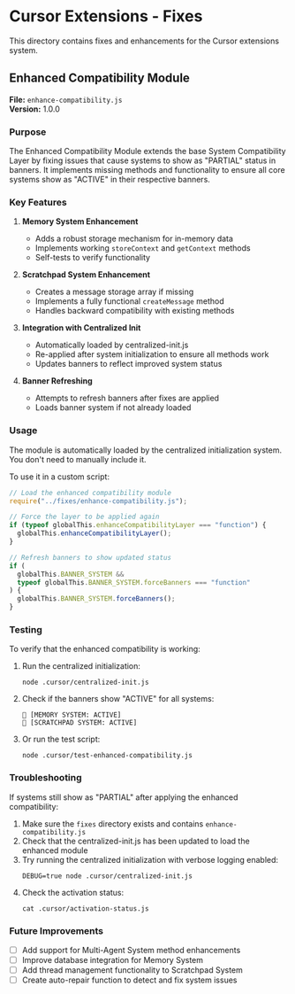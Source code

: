 # Cursor Extensions - Fixes

This directory contains fixes and enhancements for the Cursor extensions system.

## Enhanced Compatibility Module

**File:** `enhance-compatibility.js`  
**Version:** 1.0.0

### Purpose

The Enhanced Compatibility Module extends the base System Compatibility Layer by fixing issues that cause systems to show as "PARTIAL" status in banners. It implements missing methods and functionality to ensure all core systems show as "ACTIVE" in their respective banners.

### Key Features

1. **Memory System Enhancement**

   - Adds a robust storage mechanism for in-memory data
   - Implements working `storeContext` and `getContext` methods
   - Self-tests to verify functionality

2. **Scratchpad System Enhancement**

   - Creates a message storage array if missing
   - Implements a fully functional `createMessage` method
   - Handles backward compatibility with existing methods

3. **Integration with Centralized Init**

   - Automatically loaded by centralized-init.js
   - Re-applied after system initialization to ensure all methods work
   - Updates banners to reflect improved system status

4. **Banner Refreshing**
   - Attempts to refresh banners after fixes are applied
   - Loads banner system if not already loaded

### Usage

The module is automatically loaded by the centralized initialization system. You don't need to manually include it.

To use it in a custom script:

```javascript
// Load the enhanced compatibility module
require("../fixes/enhance-compatibility.js");

// Force the layer to be applied again
if (typeof globalThis.enhanceCompatibilityLayer === "function") {
  globalThis.enhanceCompatibilityLayer();
}

// Refresh banners to show updated status
if (
  globalThis.BANNER_SYSTEM &&
  typeof globalThis.BANNER_SYSTEM.forceBanners === "function"
) {
  globalThis.BANNER_SYSTEM.forceBanners();
}
```

### Testing

To verify that the enhanced compatibility is working:

1. Run the centralized initialization:

   ```
   node .cursor/centralized-init.js
   ```

2. Check if the banners show "ACTIVE" for all systems:

   ```
   🧠 [MEMORY SYSTEM: ACTIVE]
   📝 [SCRATCHPAD SYSTEM: ACTIVE]
   ```

3. Or run the test script:
   ```
   node .cursor/test-enhanced-compatibility.js
   ```

### Troubleshooting

If systems still show as "PARTIAL" after applying the enhanced compatibility:

1. Make sure the `fixes` directory exists and contains `enhance-compatibility.js`
2. Check that the centralized-init.js has been updated to load the enhanced module
3. Try running the centralized initialization with verbose logging enabled:
   ```
   DEBUG=true node .cursor/centralized-init.js
   ```
4. Check the activation status:
   ```
   cat .cursor/activation-status.js
   ```

### Future Improvements

- [ ] Add support for Multi-Agent System method enhancements
- [ ] Improve database integration for Memory System
- [ ] Add thread management functionality to Scratchpad System
- [ ] Create auto-repair function to detect and fix system issues

